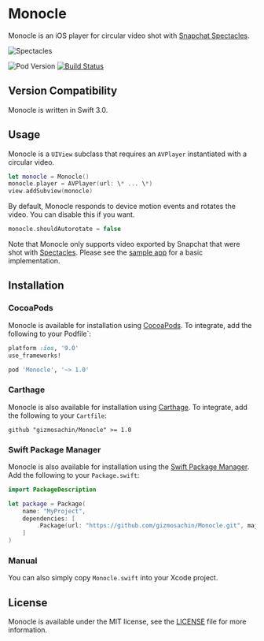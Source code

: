 # Monocle

Monocle is an iOS player for circular video shot with [Snapchat Spectacles](https://spectacles.com).

![Spectacles](https://raw.githubusercontent.com/gizmosachin/Monocle/master/Specs.gif)

![Pod Version](https://img.shields.io/cocoapods/v/Monocle.svg) [![Build Status](https://travis-ci.org/gizmosachin/Monocle.svg?branch=master)](https://travis-ci.org/gizmosachin/Monocle)

## Version Compatibility

Monocle is written in Swift 3.0.

## Usage

Monocle is a `UIView` subclass that requires an `AVPlayer` instantiated with a circular video.

```swift
let monocle = Monocle()
monocle.player = AVPlayer(url: \* ... \*)
view.addSubview(monocle)
```

By default, Monocle responds to device motion events and rotates the video. You can disable this if you want.

```swift
monocle.shouldAutorotate = false
```

Note that Monocle only supports video exported by Snapchat that were shot with [Spectacles](https://spectacles.com).
Please see the [sample app](https://github.com/gizmosachin/Monocle/blob/master/Sample) for a basic implementation.

## Installation

### CocoaPods

Monocle is available for installation using [CocoaPods](http://cocoapods.org/). To integrate, add the following to your Podfile`:

``` ruby
platform :ios, '9.0'
use_frameworks!

pod 'Monocle', '~> 1.0'
```

### Carthage

Monocle is also available for installation using [Carthage](https://github.com/Carthage/Carthage). To integrate, add the following to your `Cartfile`:

``` odgl
github "gizmosachin/Monocle" >= 1.0
```

### Swift Package Manager

Monocle is also available for installation using the [Swift Package Manager](https://swift.org/package-manager/). Add the following to your `Package.swift`:

``` swift
import PackageDescription

let package = Package(
    name: "MyProject",
    dependencies: [
        .Package(url: "https://github.com/gizmosachin/Monocle.git", majorVersion: 0),
    ]
)
```

### Manual

You can also simply copy `Monocle.swift` into your Xcode project.

## License

Monocle is available under the MIT license, see the [LICENSE](https://github.com/gizmosachin/Monocle/blob/master/LICENSE) file for more information.